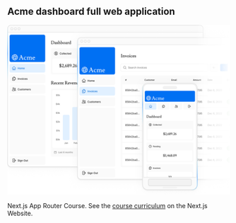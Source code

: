 ## Acme dashboard full web application

<img src="./public/hero-desktop.png" alt="Acme full web application" style="max-width: 100%;"/>

Next.js App Router Course. See the [course curriculum](https://nextjs.org/learn) on the Next.js Website.
